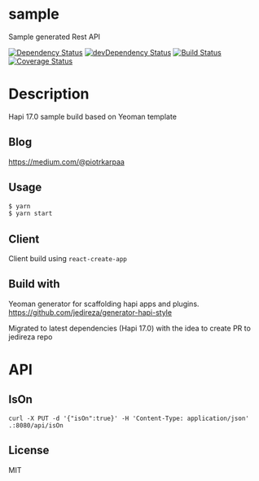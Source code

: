 # sample

Sample generated Rest API

[![Dependency Status](https://david-dm.org/karpikpl/hapi-with-react-socketio.svg)](https://david-dm.org/karpikpl/hapi-with-react-socketio)
[![devDependency Status](https://david-dm.org/karpikpl/hapi-with-react-socketio/dev-status.svg?theme=shields.io)](https://david-dm.org/karpikpl/hapi-with-react-socketio?type=dev)
[![Build Status](https://travis-ci.org/karpikpl/hapi-with-react-socketio.svg?branch=master)](https://travis-ci.org/karpikpl/hapi-with-react-socketio)
[![Coverage Status](https://coveralls.io/repos/github/karpikpl/hapi-with-react-socketio/badge.svg?branch=master)](https://coveralls.io/github/karpikpl/hapi-with-react-socketio?branch=master)

# Description
Hapi 17.0 sample build based on Yeoman template

## Blog
https://medium.com/@piotrkarpaa

## Usage

```bash
$ yarn
$ yarn start
```

## Client
Client build using `react-create-app`

## Build with
Yeoman generator for scaffolding hapi apps and plugins. https://github.com/jedireza/generator-hapi-style

Migrated to latest dependencies (Hapi 17.0) with the idea to create PR to jedireza repo

# API
## IsOn
`curl -X PUT -d '{"isOn":true}' -H 'Content-Type: application/json'  .:8080/api/isOn`

## License

MIT
